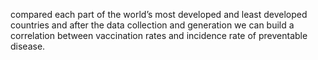 compared each part of the world’s most developed and least developed countries and after the data collection and generation we can build a correlation between vaccination rates and incidence rate of preventable disease. 
